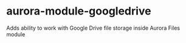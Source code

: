 # aurora-module-googledrive
Adds ability to work with Google Drive file storage inside Aurora Files module
